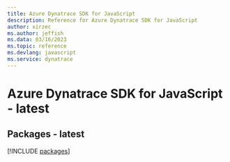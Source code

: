 ```yaml
---
title: Azure Dynatrace SDK for JavaScript
description: Reference for Azure Dynatrace SDK for JavaScript
author: xirzec
ms.author: jeffish
ms.data: 03/16/2023
ms.topic: reference
ms.devlang: javascript
ms.service: dynatrace
---
```

# Azure Dynatrace SDK for JavaScript - latest
## Packages - latest
[!INCLUDE [packages](dynatrace-index.md)]